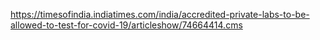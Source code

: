 https://timesofindia.indiatimes.com/india/accredited-private-labs-to-be-allowed-to-test-for-covid-19/articleshow/74664414.cms
